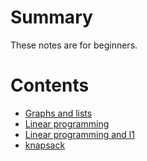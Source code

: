 # Summary
These notes are for beginners.

# Contents
- [Graphs and lists](/graph_and_lists/graph_and_lists.md)
- [Linear programming](/prog_lin/prog_lin.md)
- [Linear programming and l1](/prog_lin_l1/prog_lin_l1.md)
- [knapsack](knapsack.md)
